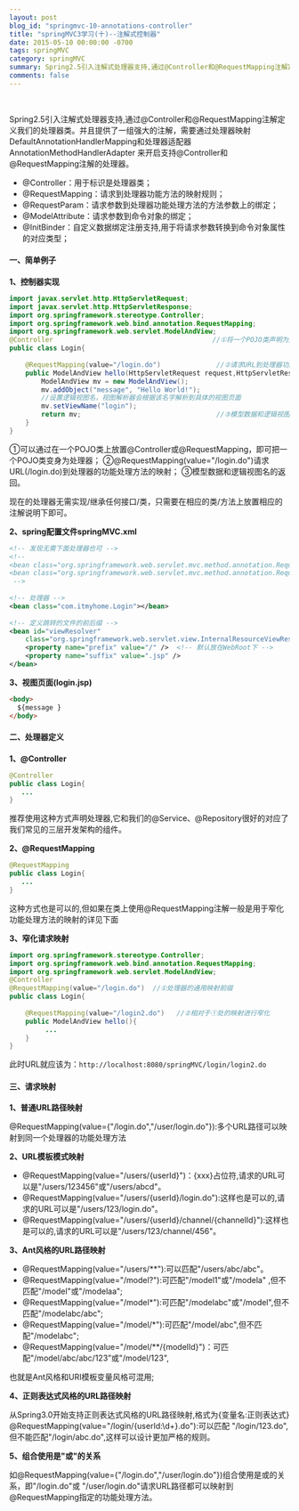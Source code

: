 ```yaml
---
layout: post
blog_id: "springmvc-10-annotations-controller"
title: "springMVC3学习(十)--注解式控制器"
date: 2015-05-10 00:00:00 -0700
tags: springMVC
category: springMVC
summary: Spring2.5引入注解式处理器支持,通过@Controller和@RequestMapping注解定义我们的处理器类。并且提供了一组强大的注解
comments: false
---
```

<br>

Spring2.5引入注解式处理器支持,通过@Controller和@RequestMapping注解定义我们的处理器类。并且提供了一组强大的注解，需要通过处理器映射DefaultAnnotationHandlerMapping和处理器适配器AnnotationMethodHandlerAdapter 来开启支持@Controller和@RequestMapping注解的处理器。

+ @Controller：用于标识是处理器类；
+ @RequestMapping：请求到处理器功能方法的映射规则；
+ @RequestParam：请求参数到处理器功能处理方法的方法参数上的绑定；
+ @ModelAttribute：请求参数到命令对象的绑定；
+ @InitBinder：自定义数据绑定注册支持,用于将请求参数转换到命令对象属性的对应类型；

#### 一、简单例子

**1、控制器实现**

```java
import javax.servlet.http.HttpServletRequest;  
import javax.servlet.http.HttpServletResponse;  
import org.springframework.stereotype.Controller;  
import org.springframework.web.bind.annotation.RequestMapping;  
import org.springframework.web.servlet.ModelAndView;  
@Controller                                        //①将一个POJO类声明为处理器  
public class Login{  
      
    @RequestMapping(value="/login.do")              //②请求URL到处理器功能处理方法的映射  
    public ModelAndView hello(HttpServletRequest request,HttpServletResponse response){  
        ModelAndView mv = new ModelAndView();   
        mv.addObject("message", "Hello World!");   
        //设置逻辑视图名，视图解析器会根据该名字解析到具体的视图页面  
        mv.setViewName("login");   
        return mv;                                  //③模型数据和逻辑视图名  
    }  
}
```

①可以通过在一个POJO类上放置@Controller或@RequestMapping，即可把一个POJO类变身为处理器；
②@RequestMapping(value="/login.do")请求URL(/login.do)到处理器的功能处理方法的映射；
③模型数据和逻辑视图名的返回。

现在的处理器无需实现/继承任何接口/类，只需要在相应的类/方法上放置相应的注解说明下即可。

**2、spring配置文件springMVC.xml**

```xml
<!-- 发现无需下面处理器也可 -->  
<!--   
<bean class="org.springframework.web.servlet.mvc.method.annotation.RequestMappingHandlerMapping"></bean>  
<bean class="org.springframework.web.servlet.mvc.method.annotation.RequestMappingHandlerAdapter"></bean>  
 -->  
  
<!-- 处理器 -->  
<bean class="com.itmyhome.Login"></bean>  
  
<!-- 定义跳转的文件的前后缀 -->  
<bean id="viewResolver"  
    class="org.springframework.web.servlet.view.InternalResourceViewResolver">  
    <property name="prefix" value="/" />  <!-- 默认放在WebRoot下 -->  
    <property name="suffix" value=".jsp" />  
</bean>
```

**3、视图页面(login.jsp)**

```html
<body>  
  ${message }  
</body>
```

#### 二、处理器定义

**1、@Controller**

```java
@Controller                                 
public class Login{  
   ...    
}
```

推荐使用这种方式声明处理器,它和我们的@Service、@Repository很好的对应了我们常见的三层开发架构的组件。

**2、@RequestMapping**

```java
@RequestMapping  
public class Login{  
   ...    
}
```

这种方式也是可以的,但如果在类上使用@RequestMapping注解一般是用于窄化功能处理方法的映射的详见下面

**3、窄化请求映射**

```java
import org.springframework.stereotype.Controller;  
import org.springframework.web.bind.annotation.RequestMapping;  
import org.springframework.web.servlet.ModelAndView;  
@Controller                                          
@RequestMapping(value="/login.do")  //①处理器的通用映射前缀  
public class Login{  
      
    @RequestMapping(value="/login2.do")   //②相对于①处的映射进行窄化  
    public ModelAndView hello(){  
         ...  
    }  
}
```

此时URL就应该为：`http://localhost:8080/springMVC/login/login2.do`

#### 三、请求映射

**1、普通URL路径映射**

@RequestMapping(value={"/login.do","/user/login.do"}):多个URL路径可以映射到同一个处理器的功能处理方法

**2、URL模板模式映射**

+ @RequestMapping(value="/users/{userId}")：{xxx}占位符,请求的URL可以是"/users/123456"或"/users/abcd"。
+ @RequestMapping(value="/users/{userId}/login.do"):这样也是可以的,请求的URL可以是"/users/123/login.do"。
+ @RequestMapping(value="/users/{userId}/channel/{channelId}"):这样也是可以的,请求的URL可以是"/users/123/channel/456"。

**3、Ant风格的URL路径映射**

+ @RequestMapping(value="/users/**"):可以匹配"/users/abc/abc"。
+ @RequestMapping(value="/model?"):可匹配"/model1"或"/modela" ,但不匹配"/model"或"/modelaa";
+ @RequestMapping(value="/model*"):可匹配"/modelabc"或"/model",但不匹配"/modelabc/abc";
+ @RequestMapping(value="/model/*"):可匹配"/model/abc",但不匹配"/modelabc";
+ @RequestMapping(value="/model/**/{modelId}")：可匹配"/model/abc/abc/123”或"/model/123",

也就是Ant风格和URI模板变量风格可混用;

**4、正则表达式风格的URL路径映射**

从Spring3.0开始支持正则表达式风格的URL路径映射,格式为{变量名:正则表达式}
@RequestMapping(value="/login/{userId:\\d+}.do"):可以匹配 "/login/123.do",但不能匹配"/login/abc.do",这样可以设计更加严格的规则。

**5、组合使用是"或"的关系**

如@RequestMapping(value={"/login.do","/user/login.do"})组合使用是或的关系，即"/login.do"或 "/user/login.do"请求URL路径都可以映射到@RequestMapping指定的功能处理方法。

<br>
	